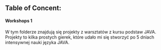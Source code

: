 ## Table of Concent:

#### Workshops 1
W tym folderze znajdują się projekty z warsztatów z kursu podstaw JAVA. Projekty to kilka prostych gierek, które udało mi się stworzyć po 5 dniach intensywnej nauki języka JAVA.